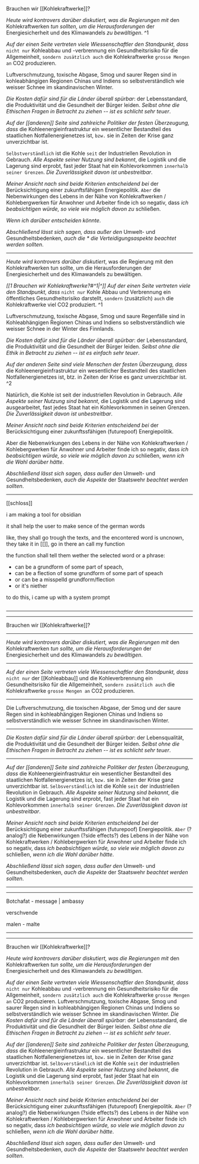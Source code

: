 Brauchen wir [[Kohlekraftwerke]]?

*Heute wird kontrovers darüber diskutiert, was die Regierungen mit* den Kohlekraftwerken *tun sollten, um die Herausforderungen* der Energiesicherheit und des Klimawandels *zu bewältigen*. ^1


*Auf der einen Seite vertreten viele Wiessenschaftler den Standpunkt, dass* `nicht nur` Kohleabbau und -verbrennung ein Gesundheitsrisiko für die Allgemeinheit, `sondern zusätzlich auch` die Kohlekraftwerke `grosse Mengen an` CO2 produzieren. 

Luftverschmutzung, toxische Abgase, Smog und saurer Regen sind in kohleabhängigen Regionen Chinas und Indiens so selbstverständlich wie weisser Schnee im skandinavischen Winter.

*Die Kosten dafür sind für die Länder überall spürbar*: der Lebensstandard, die Produktivität und die Gesundheit der Bürger leiden. *Selbst ohne die Ethischen Fragen in Betracht zu ziehen -- ist es schlicht sehr teuer*.

*Auf der [[anderen]] Seite sind zahlreiche Politiker der festen Überzeugung, dass* die Kohleenergieinfrastruktur ein wesentlicher Bestandteil des staatlichen Notfallenergienetzes ist, `bzw.` sie in Zeiten der Krise ganz unverzichtbar ist. 

`Selbstverständlich` ist die Kohle `seit` der Industriellen Revolution in Gebrauch. *Alle Aspekte seiner Nutzung sind bekannt*, die Logistik und die Lagerung sind erprobt, fast jeder Staat hat ein Kohlevorkommen `innerhalb seiner Grenzen`. *Die Zuverlässigkeit davon ist unbestreitbar*.

*Meiner Ansicht nach sind beide Kriterien entscheidend bei* der Berücksichtigung einer zukunftsfähigen Energiepolitik. `Aber` die Nebenwirkungen des Lebens in der Nähe von Kohlekraftwerken / Kohlebergwerken für Anwohner und Arbeiter finde ich so negativ, dass *ich beabsichtigen würde, so viele wie möglich davon zu* schließen.

*Wenn ich darüber entscheiden könnte*.

*Abschließend lässt sich sagen, dass außer den* Umwelt- und Gesundheitsbedenken, *auch die * die Verteidigungsaspekte beachtet werden sollten*.

----

*Heute wird kontrovers darüber diskutiert*, was die Regierung mit den Kohlekraftwerken tun sollte, um die Herausforderungen der Energiesicherheit und des Klimawandels zu bewältigen.

*[[1 Brauchen wir Kohlekraftwerke?#^1|^]]* *Auf der einen Seite vertreten viele den Standpunkt, dass* `nicht nur` Kohle Abbau und Verbrennung ein öffentliches Gesundheitsrisiko darstellt, `sondern` (zusätzlich) `auch` die Kohlekraftwerke viel CO2 produziert. ^1


Luftverschmutzung, toxische Abgase, Smog und saure Regenfälle sind in Kohleabhängigen Regionen Chinas und Indiens so selbstverständlich wie weisser Schnee in der Winter des Finnlands. 

*Die Kosten dafür sind für die Länder überall spürbar*: der Lebensstandard, die Produktivität und die Gesundheit der Bürger leiden. *Selbst ohne die Ethik in Betracht zu ziehen -- ist es einfach sehr teuer*.

*Auf der anderen Seite sind viele Menschen der festen Überzeugung, dass* die Kohleenergieinfrastruktur ein wesentlicher Bestandteil des staatlichen Notfallenergienetzes ist, btz. in Zeiten der Krise es ganz unverzichtbar ist. ^2


Natürlich, die Kohle ist seit der industriellen Revolution in Gebrauch. *Alle Aspekte seiner Nutzung sind bekannt*, die Logistik und die Lagerung sind ausgearbeitet, fast jedes Staat hat ein Kohlevorkommen in seinen Grenzen. *Die Zuverlässigkeit davon ist unbestreitbar*.

*Meiner Ansicht nach sind beide Kriterien entscheidend bei* der Berücksichtigung einer zukunftssfähigen (futurepoof) Energiepolitik. 

Aber die Nebenwirkungen des Lebens in der Nähe von Kohlekraftwerken / Kohlebergwerken für Anwohner und Arbeiter finde ich so negativ, dass *ich beabsichtigen würde, so viele wie möglich davon zu* schließen, *wenn ich die Wahl darüber hätte*.

*Abschließend lässt sich sagen, dass außer den* Umwelt- und Gesundheitsbedenken, *auch die Aspekte* der Staatswehr *beachtet werden sollten*.


---


[[schloss]]



i am making a tool for obsidian 

it shall help the user to make sence of the german words 

like, they shall go trough the texts, and the encontered word is uncnown, they take it in [[]], go in there an call my function

the function shall tell them wether the selected word or a phrase:
- can be a grundform of some part of speach, 
- can be a flection of some grundform of some part of speach
- or can be a misspelld grundform/flection
- or it's niether 


to do this, i came up with a system prompt

```

```






----
---
Brauchen wir [[Kohlekraftwerke]]?

---
*Heute wird kontrovers darüber diskutiert, was die Regierungen mit* den Kohlekraftwerken *tun sollte, um die Herausforderungen* der Energiesicherheit und des Klimawandels *zu bewältigen*.

---
*Auf der einen Seite vertreten viele Wiessenschaftler den Standpunkt, dass* `nicht nur` der [[Kohleabbau]] und die Kohleverbrennung ein Gesundheitsrisiko für die Allgemeinheit, `sondern zusätzlich auch` die Kohlekraftwerke `grosse Mengen an` CO2 produzieren. 

---
Die Luftverschmutzung, die toxischen Abgase, der Smog und der saure Regen sind in kohleabhängigen Regionen Chinas und Indiens so selbstverständlich wie weisser Schnee im skandinavischen Winter.

---
*Die Kosten dafür sind für die Länder überall spürbar*: der Lebensqualität, die Produktivität und die Gesundheit der Bürger leiden. *Selbst ohne die Ethischen Fragen in Betracht zu ziehen -- ist es schlicht sehr teuer*.

---

*Auf der [[anderen]] Seite sind zahlreiche Politiker der festen Überzeugung, dass* die Kohleenergieinfrastruktur ein wesentlicher Bestandteil des staatlichen Notfallenergienetzes ist, `bzw.` sie in Zeiten der Krise ganz unverzichtbar ist. `Selbsverständlich` ist die Kohle `seit` der industriellen Revolution in Gebrauch. *Alle Aspekte seiner Nutzung sind bekannt*, die Logistik und die Lagerung sind erprobt, fast jeder Staat hat ein Kohlevorkommen `innerhalb seiner Grenzen`. *Die Zuverlässigkeit davon ist unbestreitbar*.

*Meiner Ansicht nach sind beide Kriterien entscheidend bei* der Berücksichtigung einer zukunftssfähigen (futurepoof) Energiepolitik. `Aber` (?analog?) die Nebenwirkungen (?side effects?) des Lebens in der Nähe von Kohlekraftwerken / Kohlebergwerken für Anwohner und Arbeiter finde ich so negativ, dass *ich beabsichtigen würde, so viele wie möglich davon zu* schließen, *wenn ich die Wahl darüber hätte*.

*Abschließend lässt sich sagen, dass außer den* Umwelt- und Gesundheitsbedenken, *auch die Aspekte* der Staatswehr *beachtet werden sollten*.




----
---
Botchafat - message | ambassy 

verschvende 

malen - malte




---
---


Brauchen wir [[Kohlekraftwerke]]?

*Heute wird kontrovers darüber diskutiert, was die Regierungen mit* den Kohlekraftwerken *tun sollte, um die Herausforderungen* der Energiesicherheit und des Klimawandels *zu bewältigen*.

*Auf der einen Seite vertreten viele Wiessenschaftler den Standpunkt, dass* `nicht nur` Kohleabbau und -verbrennung ein Gesundheitsrisiko für die Allgemeinheit, `sondern zusätzlich auch` die Kohlekraftwerke `grosse Mengen an` CO2 produzieren. Luftverschmutzung, toxische Abgase, Smog und saurer Regen sind in kohleabhängigen Regionen Chinas und Indiens so selbstverständlich wie weisser Schnee im skandinavischen Winter. *Die Kosten dafür sind für die Länder überall spürbar*: der Lebensstandard, die Produktivität und die Gesundheit der Bürger leiden. *Selbst ohne die Ethischen Fragen in Betracht zu ziehen -- ist es schlicht sehr teuer*.

*Auf der [[anderen]] Seite sind zahlreiche Politiker der festen Überzeugung, dass* die Kohleenergieinfrastruktur ein wesentlicher Bestandteil des staatlichen Notfallenergienetzes ist, `bzw.` sie in Zeiten der Krise ganz unverzichtbar ist. `Selbsverständlich` ist die Kohle `seit` der industriellen Revolution in Gebrauch. *Alle Aspekte seiner Nutzung sind bekannt*, die Logistik und die Lagerung sind erprobt, fast jeder Staat hat ein Kohlevorkommen `innerhalb seiner Grenzen`. *Die Zuverlässigkeit davon ist unbestreitbar*.

*Meiner Ansicht nach sind beide Kriterien entscheidend bei* der Berücksichtigung einer zukunftssfähigen (futurepoof) Energiepolitik. `Aber` (?analog?) die Nebenwirkungen (?side effects?) des Lebens in der Nähe von Kohlekraftwerken / Kohlebergwerken für Anwohner und Arbeiter finde ich so negativ, dass *ich beabsichtigen würde, so viele wie möglich davon zu* schließen, *wenn ich die Wahl darüber hätte*.

*Abschließend lässt sich sagen, dass außer den* Umwelt- und Gesundheitsbedenken, *auch die Aspekte* der Staatswehr *beachtet werden sollten*.